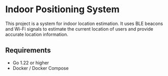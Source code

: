 # Indoor Positioning System

This project is a system for indoor location estimation. It uses BLE beacons and Wi-Fi signals to estimate the current location of users and provide accurate location information.

## Requirements

- Go 1.22 or higher
- Docker / Docker Compose
